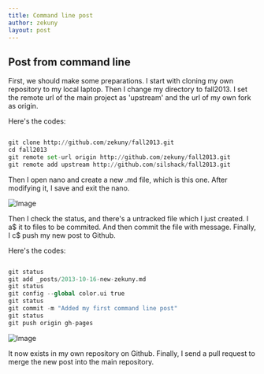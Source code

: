 ```yaml
---
title: Command line post
author: zekuny
layout: post
---
```


## Post from command line
First, we should make some preparations. I start with cloning my own repository
to my local laptop. Then I change my directory to fall2013. I set the remote url
of the main project as 'upstream' and the url of my own fork as origin.

Here's the codes:

```python

git clone http://github.com/zekuny/fall2013.git
cd fall2013
git remote set-url origin http://github.com/zekuny/fall2013.git
git remote add upstream http://github.com/silshack/fall2013.git
```


Then I open nano and create a new .md file, which is this one. After modifying
it, I save and exit the nano.

![Image](https://pbs.twimg.com/media/BWtd6PfCMAEIf50.png)

Then I check the status, and there's a untracked file which I just created. I a$
it to files to be commited. And then commit the file with message. Finally, I c$
push my new post to Github.

Here's the codes:

```python

git status
git add _posts/2013-10-16-new-zekuny.md
git status
git config --global color.ui true
git status
git commit -m "Added my first command line post"
git status
git push origin gh-pages
```

![Image](https://pbs.twimg.com/media/BWtd95ECEAAm8SK.png)

It now exists in my own repository on Github. Finally, I send a pull request to
merge the new post into the main repository.
